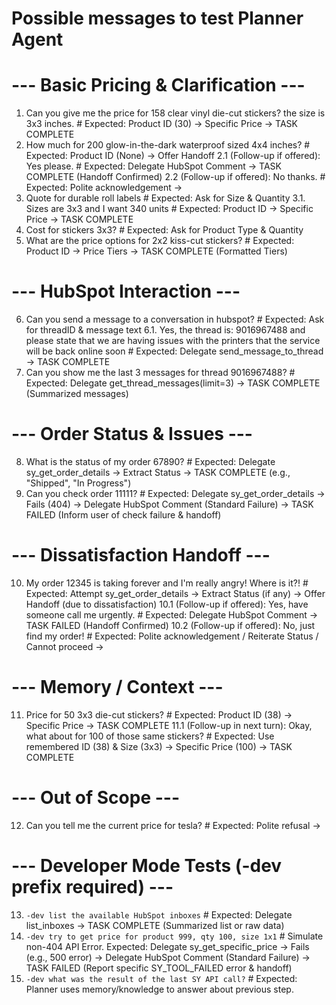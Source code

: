 # Possible messages to test Planner Agent

# --- Basic Pricing & Clarification ---

1. Can you give me the price for 158 clear vinyl die-cut stickers? the size is 3x3 inches. # Expected: Product ID (30) -> Specific Price -> TASK COMPLETE
2. How much for 200 glow-in-the-dark waterproof sized 4x4 inches? # Expected: Product ID (None) -> Offer Handoff
   2.1 (Follow-up if offered): Yes please. # Expected: Delegate HubSpot Comment -> TASK COMPLETE (Handoff Confirmed)
   2.2 (Follow-up if offered): No thanks. # Expected: Polite acknowledgement -> <UserProxyAgent>
3. Quote for durable roll labels # Expected: Ask for Size & Quantity
   3.1. Sizes are 3x3 and I want 340 units # Expected: Product ID -> Specific Price -> TASK COMPLETE
4. Cost for stickers 3x3? # Expected: Ask for Product Type & Quantity
5. What are the price options for 2x2 kiss-cut stickers? # Expected: Product ID -> Price Tiers -> TASK COMPLETE (Formatted Tiers)

# --- HubSpot Interaction ---

6. Can you send a message to a conversation in hubspot? # Expected: Ask for threadID & message text
   6.1. Yes, the thread is: 9016967488 and please state that we are having issues with the printers that the service will be back online soon # Expected: Delegate send_message_to_thread -> TASK COMPLETE
7. Can you show me the last 3 messages for thread 9016967488? # Expected: Delegate get_thread_messages(limit=3) -> TASK COMPLETE (Summarized messages)

# --- Order Status & Issues ---

8. What is the status of my order 67890? # Expected: Delegate sy_get_order_details -> Extract Status -> TASK COMPLETE (e.g., "Shipped", "In Progress")
9. Can you check order 11111? # Expected: Delegate sy_get_order_details -> Fails (404) -> Delegate HubSpot Comment (Standard Failure) -> TASK FAILED (Inform user of check failure & handoff)

# --- Dissatisfaction Handoff ---

10. My order 12345 is taking forever and I'm really angry! Where is it?! # Expected: Attempt sy_get_order_details -> Extract Status (if any) -> Offer Handoff (due to dissatisfaction)
    10.1 (Follow-up if offered): Yes, have someone call me urgently. # Expected: Delegate HubSpot Comment -> TASK FAILED (Handoff Confirmed)
    10.2 (Follow-up if offered): No, just find my order! # Expected: Polite acknowledgement / Reiterate Status / Cannot proceed -> <UserProxyAgent>

# --- Memory / Context ---

11. Price for 50 3x3 die-cut stickers? # Expected: Product ID (38) -> Specific Price -> TASK COMPLETE
    11.1 (Follow-up in next turn): Okay, what about for 100 of those same stickers? # Expected: Use remembered ID (38) & Size (3x3) -> Specific Price (100) -> TASK COMPLETE

# --- Out of Scope ---

12. Can you tell me the current price for tesla? # Expected: Polite refusal -> <UserProxyAgent>

# --- Developer Mode Tests (-dev prefix required) ---

13. `-dev list the available HubSpot inboxes` # Expected: Delegate list_inboxes -> TASK COMPLETE (Summarized list or raw data)
14. `-dev try to get price for product 999, qty 100, size 1x1` # Simulate non-404 API Error. Expected: Delegate sy_get_specific_price -> Fails (e.g., 500 error) -> Delegate HubSpot Comment (Standard Failure) -> TASK FAILED (Report specific SY_TOOL_FAILED error & handoff)
15. `-dev what was the result of the last SY API call?` # Expected: Planner uses memory/knowledge to answer about previous step.
